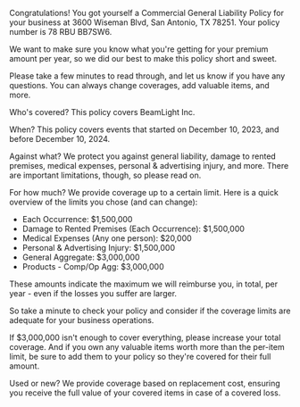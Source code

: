 Congratulations! You got yourself a Commercial General Liability Policy for your business at 3600 Wiseman Blvd, San Antonio, TX 78251. Your policy number is 78 RBU BB7SW6.

We want to make sure you know what you're getting for your premium amount per year, so we did our best to make this policy short and sweet.

Please take a few minutes to read through, and let us know if you have any questions. You can always change coverages, add valuable items, and more.

Who's covered?
This policy covers BeamLight Inc.

When?
This policy covers events that started on December 10, 2023, and before December 10, 2024.

Against what?
We protect you against general liability, damage to rented premises, medical expenses, personal & advertising injury, and more. There are important limitations, though, so please read on.

For how much?
We provide coverage up to a certain limit. Here is a quick overview of the limits you chose (and can change):

- Each Occurrence: $1,500,000
- Damage to Rented Premises (Each Occurrence): $1,500,000
- Medical Expenses (Any one person): $20,000
- Personal & Advertising Injury: $1,500,000
- General Aggregate: $3,000,000
- Products - Comp/Op Agg: $3,000,000

These amounts indicate the maximum we will reimburse you, in total, per year - even if the losses you suffer are larger.

So take a minute to check your policy and consider if the coverage limits are adequate for your business operations.

If $3,000,000 isn't enough to cover everything, please increase your total coverage. And if you own any valuable items worth more than the per-item limit, be sure to add them to your policy so they're covered for their full amount.

Used or new?
We provide coverage based on replacement cost, ensuring you receive the full value of your covered items in case of a covered loss.